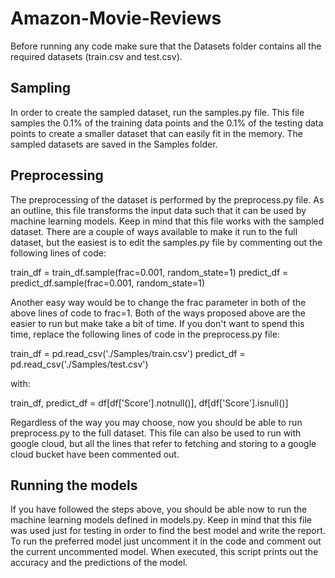 # Amazon-Movie-Reviews

Before running any code make sure that the Datasets folder contains all the required datasets (train.csv and test.csv). 


## Sampling

In order to create the sampled dataset, run the samples.py file. 
This file samples the 0.1% of the training data points and the 0.1% of the testing data points to create a smaller dataset that can easily fit in the memory. 
The sampled datasets are saved in the Samples folder. 


## Preprocessing

The preprocessing of the dataset is performed by the preprocess.py file. As an outline, this file transforms the input data such that it can be used by machine learning models. 
Keep in mind that this file works with the sampled dataset. There are a couple of ways available to make it run to the full dataset, but the easiest is to edit the samples.py file by commenting out the following lines of code: 

train_df = train_df.sample(frac=0.001, random_state=1)
predict_df = predict_df.sample(frac=0.001, random_state=1)

Another easy way would be to change the frac parameter in both of the above lines of code to frac=1. 
Both of the ways proposed above are the easier to run but make take a bit of time. If you don't want to spend this time, replace the following lines of code in the preprocess.py file: 

train_df = pd.read_csv('./Samples/train.csv')
predict_df = pd.read_csv('./Samples/test.csv')

with: 

train_df, predict_df = df[df['Score'].notnull()], df[df['Score'].isnull()]

Regardless of the way you may choose, now you should be able to run preprocess.py to the full dataset. 
This file can also be used to run with google cloud, but all the lines that refer to fetching and storing to a google cloud bucket have been commented out. 


## Running the models

If you have followed the steps above, you should be able now to run the machine learning models defined in models.py. Keep in mind that this file was used just for testing in order to find the best model and write the report. 
To run the preferred model just uncomment it in the code and comment out the current uncommented model. 
When executed, this script prints out the accuracy and the predictions of the model. 
